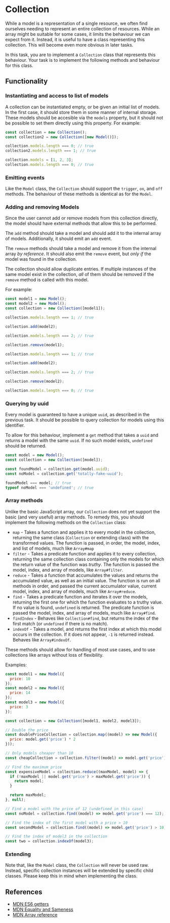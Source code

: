 # Collection

While a model is a representation of a single resource, we often find ourselves needing to
represent an entire collection of resources. While an array might be suitable for some cases,
it limits the behaviour we can expect from it. Instead, it is useful to have a class representing
this collection. This will become even more obvious in later tasks.

In this task, you are to implement a `Collection` class that represents this behaviour. Your task
is to implement the following methods and behaviour for this class.

## Functionality

### Instantiating and access to list of models

A collection can be instantiated empty, or be given an initial list of models. In the first case,
it should store them in some manner of internal storage. These models should be accesible via the
`models` property, but it should not be possible to set them directly using this property. For example:

```javascript
const collection = new Collection();
const collection2 = new Collection([new Model()]);

collection.models.length === 0; // true
collection2.models.length === 1; // true

collection.models = [1, 2, 3];
collection.models.length === 0; // true
```

### Emitting events

Like the `Model` class, the `Collection` should support the `trigger`, `on`, and `off` methods.
The behaviour of these methods is identical as for the `Model`.

### Adding and removing Models

Since the user cannot add or remove models from this collection directly, the model should have
external methods that allow this to be performed.

The `add` method should take a model and should add it to the internal array of models. Additionally,
it should emit an `add` event.

The `remove` methods should take a model and remove it from the internal array *by reference*. It
should also emit the `remove` event, but *only if* the model was found in the collection.

The collection should allow duplicate entries. If multiple instances of the same model exist in the
collection, *all* of them should be removed if the `remove` method is called with this model.

For example:

```javascript
const model1 = new Model();
const model2 = new Model();
const collection = new Collection([model1]);

collection.models.length === 1; // true

collection.add(model2);

collection.models.length === 2; // true

collection.remove(model1);

collection.models.length === 1; // true

collection.add(model2);

collection.models.length === 2; // true

collection.remove(model2);

collection.models.length === 0; // true
```

### Querying by uuid

Every model is guaranteed to have a unique `uuid`, as described in the previous
task. It should be possible to query collection for models using this identifier.

To allow for this behaviour, implement a `get` method that takes a `uuid` and returns
a model with the same `uuid`. If no such model exists, `undefined` should be returned.

```javascript
const model = new Model();
const collection = new Collection([model]);

const foundModel = collection.get(model.uuid);
const noModel = collection.get('totally-fake-uuid');

foundModel === model; // true
typeof noModel === 'undefined'; // true
```

### Array methods

Unlike the basic JavaScript array, our `Collection` does not yet support the basic (and very useful)
array methods. To remedy this, you should implement the following methods on the `Collection` class:

  - `map` - Takes a function and applies it to every model in the collection, returning the same class (`Collection` or extending class) with the transformed values. The function is passed, in order, the model, index, and list of models, much like `Array#map`
  - `filter` - Takes a predicate function and applies it to every collection, returning the same collection class containing only the models for which the return value of the function was *truthy*. The function is passed the model, index, and array of models, like `Array#filter`.
  - `reduce` - Takes a function that accumulates the values and returns the accumulated value, as well as an initial value. The function is run on all methods in order, and passed the current accumulator value, current model, index, and array of models, much like `Array#reduce`.
  - `find` - Takes a predicate function and iterates it over the models, returning the first one for which the function evaluates to a truthy value. If no value is found, `undefined` is returned. The predicate function is passed the model, index, and array of models, much like `Array#find`.
  - `findIndex` - Behaves like `Collection#find`, but returns the index of the first match (or `undefined` if there is no match).
  - `indexOf` - Takes a model, and returns the first index at which this model occurs in the collection. If it does not appear, `-1` is returned instead. Behaves like `Array#indexOf`.

These methods should allow for handling of most use cases, and to use collections like arrays without loss of flexibility.

Examples:

```javascript
const model1 = new Model({
  price: 10
});
const model2 = new Model({
  price: 14
});
const model3 = new Model({
  price: 3
});

const collection = new Collection([model1, model2, model3]);

// Double the price
const doublePriceCollection = collection.map((model) => new Model({
  price: model.get('price') * 2
}));

// Only models cheaper than 10
const cheapCollection = collection.filter((model) => model.get('price') < 10);

// Find the maximum price
const expensiveModel = collection.reduce((maxModel, model) => {
  if (!maxModel || model.get('price') > maxModel.get('price')) {
    return model;
  }

  return maxModel;
}, null);

// Find a model with the price of 12 (undefined in this case)
const noModel = collection.find((model) => model.get('price') === 12);

// Find the index of the first model with a price > 10
const secondModel = collection.find((model) => model.get('price') > 10);

// Find the index of model3 in the collection
const two = collection.indexOf(model3);
```

### Extending

Note that, like the `Model` class, the `Collection` will never be used raw.
Instead, specific collection instances will be extended by specific child classes.
Please keep this in mind when implementing the class.

## References
  * [MDN ES6 getters](https://developer.mozilla.org/en/docs/Web/JavaScript/Reference/Functions/get)
  * [MDN Equality and Sameness](https://developer.mozilla.org/en-US/docs/Web/JavaScript/Equality_comparisons_and_sameness)
  * [MDN Array reference](https://developer.mozilla.org/en-US/docs/Web/JavaScript/Reference/Global_Objects/Array)